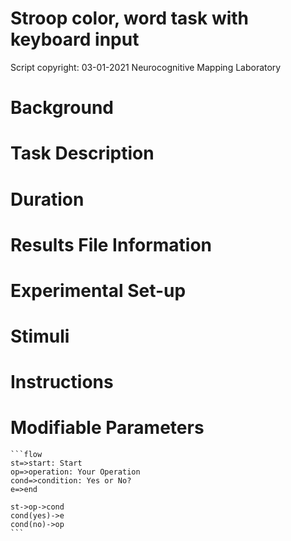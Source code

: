 # Stroop color, word task with keyboard input
Script copyright: 03-01-2021 Neurocognitive Mapping Laboratory

# Background

# Task Description

# Duration

# Results File Information

# Experimental Set-up

# Stimuli

# Instructions

# Modifiable Parameters

~~~gfm
```flow
st=>start: Start
op=>operation: Your Operation
cond=>condition: Yes or No?
e=>end

st->op->cond
cond(yes)->e
cond(no)->op
```
~~~



